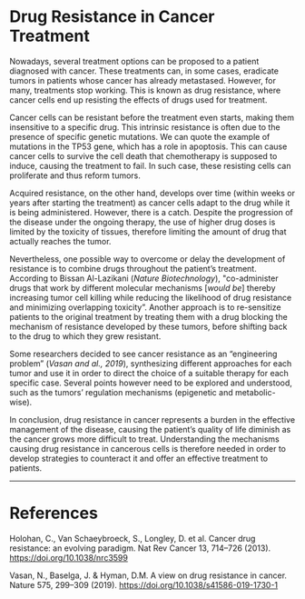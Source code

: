 # Drug Resistance in Cancer Treatment

Nowadays, several treatment options can be proposed to a patient diagnosed with cancer. These treatments can, in some cases, eradicate tumors in patients whose cancer has already metastased. However, for many, treatments stop working. This is known as drug resistance, where cancer cells end up resisting the effects of drugs used for treatment.

Cancer cells can be resistant before the treatment even starts, making them insensitive to a specific drug. This intrinsic resistance is often due to the presence of specific genetic mutations. We can quote the example of mutations in the TP53 gene, which has a role in apoptosis. This can cause cancer cells to survive the cell death that chemotherapy is supposed to induce, causing the treatment to fail. In such case, these resisting cells can proliferate and thus reform tumors. 

Acquired resistance, on the other hand, develops over time (within weeks or years after starting the treatment) as cancer cells adapt to the drug while it is being administered. However, there is a catch. Despite the progression of the disease under the ongoing therapy, the use of higher drug doses is limited by the toxicity of tissues, therefore limiting the amount of drug that actually reaches the tumor. 

Nevertheless, one possible way to overcome or delay the development of resistance is to combine drugs throughout the patient’s treatment. According to Bissan Al-Lazikani (*Nature Biotechnology*), "co-administer drugs that work by different molecular mechanisms [*would be*] thereby increasing tumor cell killing while reducing the likelihood of drug resistance and minimizing overlapping toxicity”. Another approach is to re-sensitize patients to the original treatment by treating them with a drug blocking the mechanism of resistance developed by these tumors, before shifting back to the drug to which they grew resistant.  

Some researchers decided to see cancer resistance as an “engineering problem” (*Vasan and al., 2019*), synthesizing different approaches for each tumor and use it in order to direct the choice of a suitable therapy for each specific case. Several points however need to be explored and understood, such as the tumors’ regulation mechanisms (epigenetic and metabolic-wise). 

In conclusion, drug resistance in cancer represents a burden in the effective management of the disease, causing the patient’s quality of life diminish as the cancer grows more difficult to treat. Understanding the mechanisms causing drug resistance in cancerous cells is therefore needed in order to develop strategies to counteract it and offer an effective treatment to patients.

---

# References

Holohan, C., Van Schaeybroeck, S., Longley, D. et al. Cancer drug resistance: an evolving paradigm. Nat Rev Cancer 13, 714–726 (2013). https://doi.org/10.1038/nrc3599

Vasan, N., Baselga, J. & Hyman, D.M. A view on drug resistance in cancer. Nature 575, 299–309 (2019). https://doi.org/10.1038/s41586-019-1730-1
